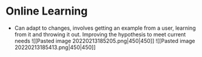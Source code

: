 # Online Learning
- Can adapt to changes, involves getting an example from a user, learning from it and throwing it out. Improving the hypothesis to meet current needs
![[Pasted image 20220213185205.png|450|450]]
![[Pasted image 20220213185413.png|450|450]]